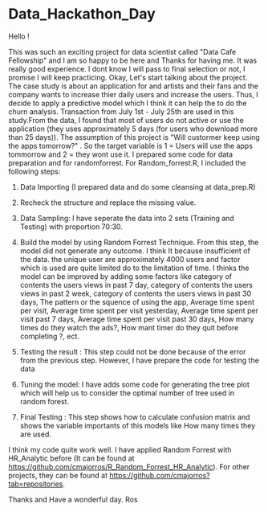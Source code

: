 # Data_Hackathon_Day

Hello ! 

This was such an exciting project for data scientist called "Data Cafe Fellowship" and I am so happy to be here and Thanks for having me. 
It was really good experience. I dont know I will pass to final selection or not, I promise I will keep practicing. Okay, Let's start talking 
about the project. The case study is about an application for and artists and their fans and the company wants to increase thier daily users 
and increase the users. Thus, I decide to apply a predictive model which I think it can help the to do the churn analysis. 
Transaction from July 1st - July 25th are used in this study.From the data, I found that most of users do not active or use the 
application (they uses approximately 5 days (for users who download more than 25 days)).  The assumption of this project is "Will custormer
keep using the apps tomorrow?" . So the target variable is 1 = Users will use the apps tommorrow and 2 = they wont use it. I prepared some 
code for data preparation and for randomforrest. For Random_forrest.R, I included the following steps:
1) Data Importing (I prepared data and do some cleansing at data_prep.R)
2) Recheck the structure and replace the missing value.
3) Data Sampling: I have seperate the data into 2 sets (Training and Testing) with proportion 70:30. 
4) Build the model by using Random Forrest Technique. From this step, the model did not generate any outcome. I think It because insufficient of the data.
the unique user are approximately 4000 users and factor which is used are quite limited do to the limitation of time. I thinks the model 
can be improved by adding some factors like 
  category of contents the users views in past 7 day, 
  category of contents the users views in past 2 week, 
  category of contents the users views in past 30 days, 
  The pattern or the squence of using the app,
  Average time spent per visit,
  Average time spent per visit yesterday, 
  Average time spent per visit past 7 days,
  Average time spent per visit past 30 days,
  How many times do they watch the ads?,
  How mant timer do they quit before completing ?, ect.
  
5) Testing the result : This step could not be done because of the error from the previous step. However, I have prepare the code for testing the data
6) Tuning the model: I have adds some code for generating the tree plot which will help us to consider the optimal number of tree used in random forest.
7) Final Testing : This step shows how to calculate confusion matrix and shows the variable importants of this models like How many times they are used. 

I think my code quite work well. I have applied Random Forrest with HR_Analytic before (It can be found at https://github.com/cmajorros/R_Random_Forrest_HR_Analytic). For other projects, they can be found at https://github.com/cmajorros?tab=repositories. 

Thanks and Have a wonderful day.
Ros


